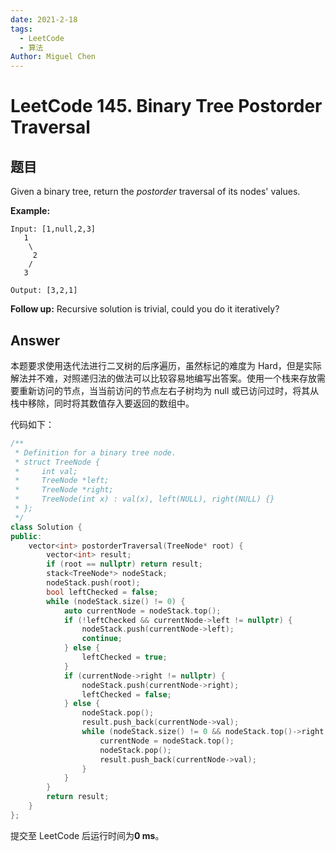 ```yaml
---
date: 2021-2-18
tags: 
  - LeetCode
  - 算法
Author: Miguel Chen
---
```


# LeetCode 145. Binary Tree Postorder Traversal

## 题目

Given a binary tree, return the *postorder* traversal of its nodes' values.

**Example:**

```
Input: [1,null,2,3]
   1
    \
     2
    /
   3

Output: [3,2,1]
```

**Follow up:** Recursive solution is trivial, could you do it iteratively?

## Answer

本题要求使用迭代法进行二叉树的后序遍历，虽然标记的难度为 Hard，但是实际解法并不难，对照递归法的做法可以比较容易地编写出答案。使用一个栈来存放需要重新访问的节点，当当前访问的节点左右子树均为 null 或已访问过时，将其从栈中移除，同时将其数值存入要返回的数组中。

代码如下：

```cpp
/**
 * Definition for a binary tree node.
 * struct TreeNode {
 *     int val;
 *     TreeNode *left;
 *     TreeNode *right;
 *     TreeNode(int x) : val(x), left(NULL), right(NULL) {}
 * };
 */
class Solution {
public:
    vector<int> postorderTraversal(TreeNode* root) {
        vector<int> result;
        if (root == nullptr) return result;
        stack<TreeNode*> nodeStack;
        nodeStack.push(root);
        bool leftChecked = false;
        while (nodeStack.size() != 0) {
            auto currentNode = nodeStack.top();
            if (!leftChecked && currentNode->left != nullptr) {
                nodeStack.push(currentNode->left);
                continue;
            } else {
                leftChecked = true;
            }
            if (currentNode->right != nullptr) {
                nodeStack.push(currentNode->right);
                leftChecked = false;
            } else {
                nodeStack.pop();
                result.push_back(currentNode->val);
                while (nodeStack.size() != 0 && nodeStack.top()->right == currentNode) {
                    currentNode = nodeStack.top();
                    nodeStack.pop();
                    result.push_back(currentNode->val);
                }
            }
        }
        return result;
    }
};
```

提交至 LeetCode 后运行时间为**0 ms**。